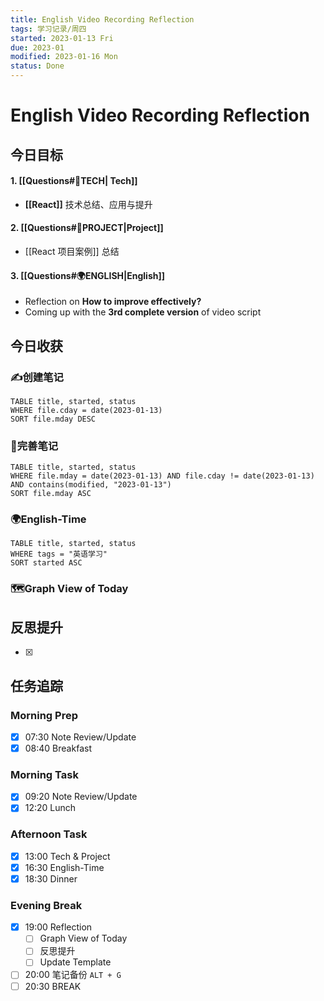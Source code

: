 ```yaml
---
title: English Video Recording Reflection
tags: 学习记录/周四
started: 2023-01-13 Fri
due: 2023-01
modified: 2023-01-16 Mon
status: Done
---
```

# English Video Recording Reflection
## 今日目标
#### 1. [[Questions#🚀TECH| Tech]]
- **[[React]]** 技术总结、应用与提升
#### 2. [[Questions#🚀PROJECT|Project]]
- [[React 项目案例]] 总结
#### 3. [[Questions#🌍ENGLISH|English]]
- Reflection on **How to improve effectively?**
- Coming up with the **3rd complete version** of video script

## 今日收获
### ✍️创建笔记

```dataview
TABLE title, started, status
WHERE file.cday = date(2023-01-13)
SORT file.mday DESC
```

### 📝完善笔记

```dataview
TABLE title, started, status
WHERE file.mday = date(2023-01-13) AND file.cday != date(2023-01-13) AND contains(modified, "2023-01-13")
SORT file.mday ASC
```

### 🌍English-Time

```dataview
TABLE title, started, status
WHERE tags = "英语学习"
SORT started ASC
```

### 🗺️Graph View of Today

## 反思提升
- [x] 
## 任务追踪
### Morning Prep
- [x] 07:30 Note Review/Update
- [x] 08:40 Breakfast
### Morning Task
- [x] 09:20 Note Review/Update
- [x] 12:20 Lunch
### Afternoon Task
- [x] 13:00 Tech & Project
- [x] 16:30 English-Time
- [x] 18:30 Dinner
### Evening Break
- [x] 19:00 Reflection
	- [ ] Graph View of Today
	- [ ] 反思提升
	- [ ] Update Template 
- [ ] 20:00 笔记备份 `ALT + G`
- [ ] 20:30 BREAK